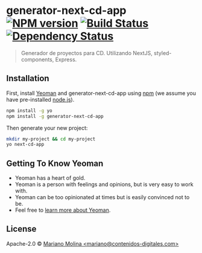 # generator-next-cd-app [![NPM version][npm-image]][npm-url] [![Build Status][travis-image]][travis-url] [![Dependency Status][daviddm-image]][daviddm-url]
> Generador de proyectos para CD. Utilizando NextJS, styled-components, Express.

## Installation

First, install [Yeoman](http://yeoman.io) and generator-next-cd-app using [npm](https://www.npmjs.com/) (we assume you have pre-installed [node.js](https://nodejs.org/)).

```bash
npm install -g yo
npm install -g generator-next-cd-app
```

Then generate your new project:

```bash
mkdir my-project && cd my-project
yo next-cd-app
```

## Getting To Know Yeoman

 * Yeoman has a heart of gold.
 * Yeoman is a person with feelings and opinions, but is very easy to work with.
 * Yeoman can be too opinionated at times but is easily convinced not to be.
 * Feel free to [learn more about Yeoman](http://yeoman.io/).

## License

Apache-2.0 © [Mariano Molina &lt;mariano@contenidos-digitales.com&gt;](https://marianomolina.xyz)


[npm-image]: https://badge.fury.io/js/generator-next-cd-app.svg
[npm-url]: https://npmjs.org/package/generator-next-cd-app
[travis-image]: https://travis-ci.org/xmarianox/generator-next-cd-app.svg?branch=master
[travis-url]: https://travis-ci.org/xmarianox/generator-next-cd-app
[daviddm-image]: https://david-dm.org/xmarianox/generator-next-cd-app.svg?theme=shields.io
[daviddm-url]: https://david-dm.org/xmarianox/generator-next-cd-app
